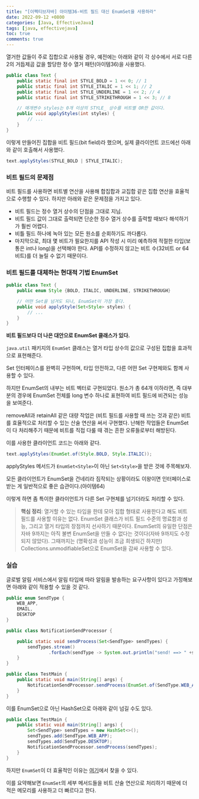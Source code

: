 ```yaml
---
title: "[이펙티브자바] 아이템36-비트 필드 대신 EnumSet을 사용하라"
date: 2022-09-12 +0800
categories: [Java, EffectiveJava]
tags: [java, effectivejava]
toc: true
comments: true
---
```


열거한 값들이 주로 집합으로 사용될 경우, 예전에는 아래와 같이 각 상수에서 서로 다른 2의 거듭제곱 값을 할당한 정수 열거 패턴(아이템36)을 사용했다.

```java
public class Text {
    public static final int STYLE_BOLD = 1 << 0; // 1
    public static final int STYLE_ITALIC = 1 << 1; // 2
    public static final int STYLE_UNDERLINE = 1 << 2; // 4
    public static final int STYLE_STRIKETHROUGH = 1 << 3; // 8

    // 매개변수 styles는 0개 이상의 STYLE_ 상수를 비트별 OR한 값이다.
    public void applyStyles(int styles) {
        // ...
    }
}
```

이렇게 만들어진 집합을 비트 필드(bit field)라 했으며, 실제 클라이언트 코드에선 아래와 같이 호출해서 사용했다.

```java
text.applyStyles(STYLE_BOLD | STYLE_ITALIC);
```

### 비트 필드의 문제점
비트 필드를 사용하면 비트별 연산을 사용해 합집합과 교집합 같은 집합 연산을 효율적으로 수행할 수 있다. 하지만 아래와 같은 문제점을 가지고 있다.

- 비트 필드는 정수 열거 상수의 단점을 그대로 지님.
- 비트 필드 값이 그대로 출력되면 단순한 정수 열거 상수를 출력할 때보다 해석하기가 훨씬 어렵다.
- 비틀 필드 하나에 녹아 있는 모든 원소를 순회하기도 까다롭다.
- 마지막으로, 최대 몇 비트가 필요한지를 API 작성 시 미리 예측하여 적절한 타입(보통은 int나 long)을 선택해야 한다. API를 수정하지 않고는 비트 수(32비트 or 64비트)를 더 늘릴 수 없기
때문이다.

### 비트 필드를 대체하는 현대적 기법 EnumSet

```java
public class Text {
    public enum Style {BOLD, ITALIC, UNDERLINE, STRIKETHROUGH}

    // 어떤 Set을 넘겨도 되나, EnumSet이 가장 좋다.
    public void applyStyle(Set<Style> styles) {
        // ...
    }
}
```

<b>비트 필드보다 더 나은 대안으로 EnumSet 클래스가 있다.</b>

`java.util` 패키지의 `EnumSet` 클래스는 열거 타입 상수의 값으로 구성된 집합을 효과적으로 표현해준다.

Set 인터페이스를 완벽히 구현하며, 타입 안전하고, 다른 어떤 Set 구현체와도 함께 사용할 수 있다.

하지만 EnumSet의 내부는 비트 벡터로 구현되었다. 원소가 총 64개 이하라면, 즉 대부분의 경우에 EnumSet 전체를 long 변수 하나로 표현하여 비트 필드에 비견되는 성능을 보여준다.

removeAll과 retainAll 같은 대량 작업은 (비트 필드를 사용할 때 쓰는 것과 같은) 비트를 효율적으로 처리할 수 있는 산술 연산을 써서 구현했다. 난해한 작업들은 EnumSet이 다 처리해주기 때문에 비트를 직접 다룰 때 겪는 흔한 오류들로부터 해방된다.

이를 사용한 클라이언트 코드는 아래와 같다.

```java
text.applyStyles(EnumSet.of(Style.BOLD, Style.ITALIC));
```

applyStyles 메서드가 `EnumSet<Style>`이 아닌 `Set<Style>`을 받은 것에 주목해보자.

모든 클라이언트가 EnumSet을 건네리라 짐작되는 상황이라도 이왕이면 인터페이스로 받는 게 일반적으로 좋은 습관이다.(아이템64)

이렇게 하면 좀 특이한 클라이언트가 다른 Set 구현체를 넘기더라도 처리할 수 있다.

> **핵심 정리**: 열거할 수 있는 타입을 한데 모아 집합 형태로 사용한다고 해도 비트 필드를 사용할 이유는 없다. EnumSet 클래스가 비트 필드 수준의 명료함과 성능, 그리고 열거 타입의 장점까지 선사하기 때문이다. EnumSet의 유일한 단점은 자바 9까지는 아직 불변 EnumSet을 만들 수 없다는 것이다(자바 9까지도 수정되지 않았다).
그때까지는 (명확성과 성능이 조금 희생되긴 하지만) Collections.unmodifiableSet으로 EnumSet을 감싸 사용할 수 있다.

### 실습
글로벌 알림 서비스에서 알림 타입에 따라 알림을 발송하는 요구사항이 있다고 가정해보면 아래와 같이 적용할 수 있을 것 같다.

```java
public enum SendType {
    WEB_APP,
    EMAIL,
    DESKTOP
}

public class NotificationSendProcessor {

    public static void sendProcess(Set<SendType> sendTypes) {
        sendTypes.stream()
                .forEach(sendType -> System.out.println("send! ==> " +sendType));
    }
}

public class TestMain {
    public static void main(String[] args) {
        NotificationSendProcessor.sendProcess(EnumSet.of(SendType.WEB_APP, SendType.DESKTOP));
    }
}
```

이를 EnumSet으로 아닌 HashSet으로 아래와 같이 넘길 수도 있다.

```java
public class TestMain {
    public static void main(String[] args) {
        Set<SendType> sendTypes = new HashSet<>();
        sendTypes.add(SendType.WEB_APP);
        sendTypes.add(SendType.DESKTOP);
        NotificationSendProcessor.sendProcess(sendTypes);
    }
}
```

하지만 `EnumSet`이 더 효율적인 이유는 [여기](https://www.educative.io/answers/what-is-an-enumset-in-java)에서 찾을 수 있다.

이를 요약해보면 `EnumSet`의 세부 메서드들을 비트 산술 연산으로 처리하기 때문에 더 적은 메모리를 사용하고 더 빠르다고 한다.
